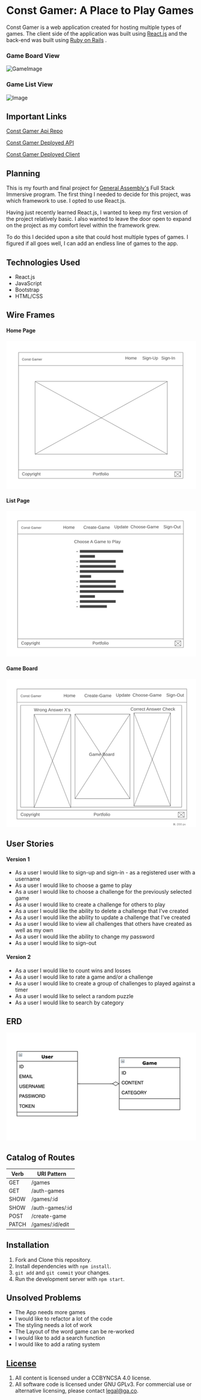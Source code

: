 # Const Gamer: A Place to Play Games

Const Gamer is a web application created for hosting multiple types of games. The client side of the application was built using [React.js](https://reactjs.org)
and the back-end was built using [Ruby on Rails](https://rubyonrails.org)
.
### Game Board View
![GameImage](ScreenShot.png)

### Game List View
![Image](GamePage.png)
## Important Links

[Const Gamer Api Repo](https://github.com/GMorse19/project4-api)

[Const Gamer Deployed API](https://gentle-beach-45706.herokuapp.com/)

[Const Gamer Deployed Client](https://gmorse19.github.io/project4-client/)

## Planning

This is my fourth and final project for [General Assembly's](https://generalassemb.ly) Full Stack Immersive program. The first thing I needed to decide for this project, was which framework to use. I opted to use React.js.

Having just recently learned React.js, I wanted to keep my first version of the project relatively basic. I also wanted to leave the door open to expand on the project as my comfort level within the framework grew.

To do this I decided upon a site that could host multiple types of games. I figured if all goes well, I can add an endless line of games to the app.

## Technologies Used

- React.js
- JavaScript
- Bootstrap
- HTML/CSS

## Wire Frames

#### Home Page
![Image](WireFrame.png)

#### List Page
![Image](WireFrame2.png)

#### Game Board
![Image](WireFrame3.png)

## User Stories

#### Version 1
- As a user I would like to sign-up and sign-in - as a registered user with a username
- As a user I would like to choose a game to play
- As a user I would like to choose a challenge for the previously selected game
- As a user I would like to create a challenge for others to play
- As a user I would like the ability to delete a challenge that I’ve created
- As a user I would like the ability to update a challenge that I’ve created
- As a user I would like to view all challenges that others have created as well as my own
- As a user I would like the ability to change my password
- As a user I would like to sign-out

#### Version 2

- As a user I would like to count wins and losses
- As a user I would like to rate a game and/or a challenge
- As a user I would like to create a group of challenges to played against a timer
- As a user I would like to select a random puzzle
- As a user I would like to search by category

## ERD

![Image](ERD.png)

## Catalog of Routes

| Verb  | URI Pattern     |
|-------|-----------------|
| GET   | /games          |
| GET   | /auth-games     |
| SHOW  | /games/:id      |
| SHOW  | /auth-games/:id |
| POST  | /create-game    |
| PATCH | /games/:id/edit |

## Installation

1. Fork and Clone this repository.
1. Install dependencies with `npm install`.
1. `git add` and `git commit` your changes.
1. Run the development server with `npm start`.

## Unsolved Problems

- The App needs more games
- I would like to refactor a lot of the code
- The styling needs a lot of work
- The Layout of the word game can be re-worked
- I would like to add a search function
- I would like to add a rating system

## [License](LICENSE)

1. All content is licensed under a CC­BY­NC­SA 4.0 license.
1. All software code is licensed under GNU GPLv3. For commercial use or
    alternative licensing, please contact legal@ga.co.
